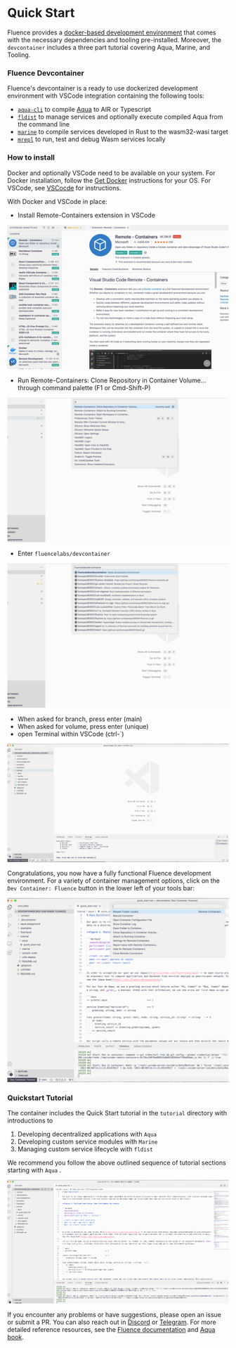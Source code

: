 # Quick Start

Fluence provides a [docker-based development environment](https://github.com/fluencelabs/devcontainer) that comes with the necessary dependencies and tooling pre-installed. Moreover, the `devcontainer` includes a three part tutorial covering Aqua, Marine, and Tooling.

### Fluence Devcontainer

Fluence's devcontainer is a ready to use dockerized development environment with VSCode integration containing the following tools:

* [`aqua-cli`](https://www.npmjs.com/package/@fluencelabs/aqua-cli) to compile [Aqua](https://doc.fluence.dev/aqua-book/) to AIR or Typescript
* [`fldist`](https://www.npmjs.com/package/@fluencelabs/fldist) to manage services and optionally execute compiled Aqua from the command line
* [`marine`](https://crates.io/crates/marine) to compile services developed in Rust to the wasm32-wasi target
* [`mrepl`](https://crates.io/crates/mrepl) to run, test and debug Wasm services locally

### How to install

Docker and optionally VSCode need to be available on your system. For Docker installation, follow the [Get Docker](https://docs.docker.com/get-docker/) instructions for your OS. For VSCode, see [VSCocde](https://code.visualstudio.com/) for instructions.

With Docker and VSCode in place:

* Install Remote-Containers extension in VSCode

![Install Remote - Containers in VSCode](.gitbook/assets/image%20%2813%29.png)

* Run Remote-Containers: Clone Repository in Container Volume... through command palette \(F1 or Cmd-Shift-P\)

![Select Remote Container Clone Repository](.gitbook/assets/image%20%2814%29.png)

* Enter `fluencelabs/devcontainer`

![Select \`fluencelabs/devcontainer\`](.gitbook/assets/image%20%2815%29.png)

* When asked for branch, press enter \(main\)
* When asked for volume, press enter \(unique\)
* open Terminal within VSCode \(ctrl-\`\)

![Installed And Ready Devcontainer in VSCodes](.gitbook/assets/image%20%2812%29.png)

Congratulations, you now have a fully functional Fluence development environment. For a variety of container management options, click on the `Dev Container: Fluence` button in the lower left of your tools bar:

![Container Management Option Menu](.gitbook/assets/image%20%2816%29.png)

### Quickstart Tutorial

The container includes the Quick Start tutorial in the `tutorial` directory with introductions to

1. Developing decentralized applications with `Aqua`
2. Developing custom service modules with `Marine`
3. Managing custom service lifecycle with `fldist`

We recommend you follow the above outlined sequence of tutorial sections starting with `Aqua` .

![Start With The Aqua Tutorial in VSCode](.gitbook/assets/image%20%2820%29.png)



If you encounter any problems or have suggestions, please open an issue or submit a PR. You can also reach out in [Discord](https://fluence.chat) or [Telegram](https://t.me/fluence_project). For more detailed reference resources, see the [Fluence documentation](https://doc.fluence.dev/docs/) and [Aqua book](https://doc.fluence.dev/aqua-book/).

